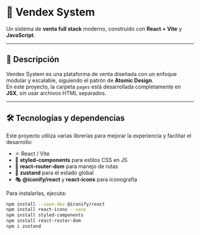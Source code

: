 # 🚀 Vendex System

Un sistema de **venta full stack** moderno, construido con **React + Vite** y **JavaScript**.

---

## 📖 Descripción

Vendex System es una plataforma de venta diseñada con un enfoque modular y escalable, siguiendo el patrón de **Atomic Design**.  
En este proyecto, la carpeta `pages` está desarrollada completamente en **JSX**, sin usar archivos HTML separados.

---

## 🛠 Tecnologías y dependencias

Este proyecto utiliza varias librerías para mejorar la experiencia y facilitar el desarrollo:

- ⚛️ React / Vite  
- 🎨 **styled-components** para estilos CSS en JS  
- 🔗 **react-router-dom** para manejo de rutas  
- 🧩 **zustand** para el estado global  
- 🎭 **@iconify/react** y **react-icons** para iconografía  

Para instalarlas, ejecuta:

```bash
npm install --save-dev @iconify/react
npm install react-icons --save
npm install styled-components
npm install react-router-dom
npm i zustand
